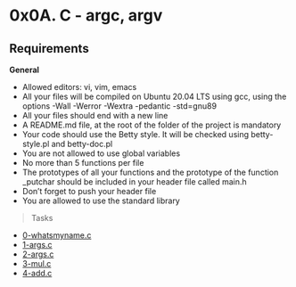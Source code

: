 # 0x0A. C - argc, argv
## Requirements
**General**
- Allowed editors: vi, vim, emacs
- All your files will be compiled on Ubuntu 20.04 LTS using gcc, using the options -Wall -Werror -Wextra -pedantic -std=gnu89
- All your files should end with a new line
- A README.md file, at the root of the folder of the project is mandatory
- Your code should use the Betty style. It will be checked using betty-style.pl and betty-doc.pl
- You are not allowed to use global variables
- No more than 5 functions per file
- The prototypes of all your functions and the prototype of the function _putchar should be included in your header file called main.h
- Don’t forget to push your header file
- You are allowed to use the standard library
> Tasks
- [0-whatsmyname.c](./0-whatsmyname.c)
- [1-args.c](./1-args.c)
- [2-args.c](./2-args.c)
- [3-mul.c](./3-mul.c)
- [4-add.c](./4-add.c)
